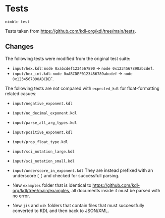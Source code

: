 # Tests
```
nimble test
```

Tests taken from https://github.com/kdl-org/kdl/tree/main/tests.

## Changes
The following tests were modified from the original test suite:
- `input/hex.kdl`: `node 0xabcdef1234567890` -> `node 0x1234567890abcdef`.
- `input/hex_int.kdl`: `node 0xABCDEF0123456789abcdef` -> `node 0x1234567890ABCDEF`.

The following tests are not compared with `expected_kdl` for float-formatting related casues:
- `input/negative_exponent.kdl`
- `input/no_decimal_exponent.kdl`
- `input/parse_all_arg_types.kdl`
- `input/positive_exponent.kdl`
- `input/prop_float_type.kdl`
- `input/sci_notation_large.kdl`
- `input/sci_notation_small.kdl`
- `input/underscore_in_exponent.kdl`
They are instead prefixed with an underscore (`_`) and checked for successfull parsing.

- New `examples` folder that is identical to https://github.com/kdl-org/kdl/tree/main/examples, all documents inside it must be parsed with no error.
- New `jik` and `xik` folders that contain files that must successfully converted to KDL and then back to JSON/XML.

